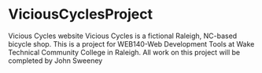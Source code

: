 # ViciousCyclesProject
Vicious Cycles website
Vicious Cycles is a fictional Raleigh, NC-based bicycle shop. This is a project for WEB140-Web Development Tools at Wake Technical Community College in Raleigh. All work on this project will be completed by John Sweeney

